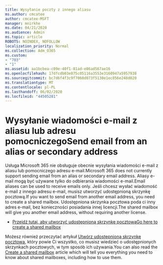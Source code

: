 ```yaml
---
title: Wysyłanie poczty z innego aliasu
ms.author: cmcatee
author: cmcatee-MSFT
manager: mnirkhe
ms.date: 04/21/2020
ms.audience: Admin
ms.topic: article
ROBOTS: NOINDEX, NOFOLLOW
localization_priority: Normal
ms.collection: Adm_O365
ms.custom:
- "703"
- "1"
ms.assetid: aa1bcbea-c09e-40f1-81ad-e86ad567ae16
ms.openlocfilehash: 17dfcdb03e875c05116a3553e3160947a5957938
ms.sourcegitcommit: bc7d6f4f3c9f7060d073f5130e1ec856e248d020
ms.translationtype: MT
ms.contentlocale: pl-PL
ms.lasthandoff: 06/02/2020
ms.locfileid: "44505281"
---
```

# <a name="send-email-from-an-alias-or-secondary-address"></a><span data-ttu-id="e836c-102">Wysyłanie wiadomości e-mail z aliasu lub adresu pomocniczego</span><span class="sxs-lookup"><span data-stu-id="e836c-102">Send email from an alias or secondary address</span></span>

<span data-ttu-id="e836c-103">Usługa Microsoft 365 nie obsługuje obecnie wysyłania wiadomości e-mail z aliasu lub pomocniczego adresu e-mail.</span><span class="sxs-lookup"><span data-stu-id="e836c-103">Microsoft 365 does not currently support sending email from an alias or secondary email address.</span></span> <span data-ttu-id="e836c-104">Aliasy e-mail mogą być używane tylko do odbierania wiadomości e-mail.</span><span class="sxs-lookup"><span data-stu-id="e836c-104">Email aliases can be used to receive emails only.</span></span> <span data-ttu-id="e836c-105">Jeśli chcesz wysłać wiadomość e-mail z innego adresu e-mail, musisz utworzyć udostępnioną skrzynkę pocztową.</span><span class="sxs-lookup"><span data-stu-id="e836c-105">If you want to send email from another email address, you need to create a shared mailbox.</span></span> <span data-ttu-id="e836c-106">Udostępniona skrzynka pocztowa poda ci inny adres e-mail, bez konieczności posiadania innej licencji.</span><span class="sxs-lookup"><span data-stu-id="e836c-106">The shared mailbox will give you another email address, without requiring another license.</span></span>
  
- [<span data-ttu-id="e836c-107">Przejdź tutaj, aby utworzyć udostępnioną skrzynkę pocztową</span><span class="sxs-lookup"><span data-stu-id="e836c-107">Go here to create a shared mailbox</span></span>](https://portal.office.com/AdminPortal/Home#/AssistedGuide/addemailoptions)

<span data-ttu-id="e836c-108">Możesz również przeczytać artykuł [Utwórz udostępnioną skrzynkę pocztową,](https://docs.microsoft.com/microsoft-365/admin/email/create-a-shared-mailbox) który powie Ci wszystko, co musisz wiedzieć o udostępnionych skrzynkach pocztowych, w tym sposób ich używania.</span><span class="sxs-lookup"><span data-stu-id="e836c-108">You can also read the [Create a shared mailbox](https://docs.microsoft.com/microsoft-365/admin/email/create-a-shared-mailbox) article which will tell you everything you need to know about shared mailboxes, including how to use them.</span></span>